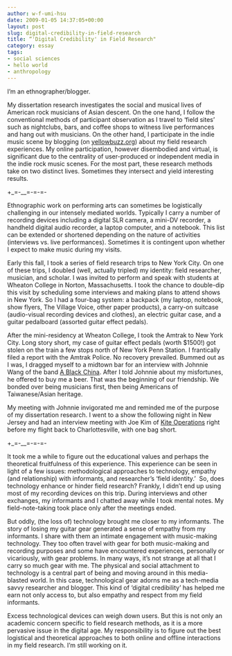 ```yaml
---
author: w-f-umi-hsu
date: 2009-01-05 14:37:05+00:00
layout: post
slug: digital-credibility-in-field-research
title: “'Digital Credibility' in Field Research"
category: essay
tags:
- social sciences
- hello world
- anthropology
---
```


I’m an ethnographer/blogger.

My dissertation research investigates the social and musical lives of American rock musicians of Asian descent. On the one hand, I follow the conventional methods of participant observation as I travel to ‘field sites’ such as nightclubs, bars, and coffee shops to witness live performances and hang out with musicians. On the other hand, I participate in the indie music scene by blogging (on [yellowbuzz.org](http://yellowbuzz.org)) about my field research experiences. My online participation, however disembodied and virtual, is significant due to the centrality of user-produced or independent media in the indie rock music scenes. For the most part, these research methods take on two distinct lives. Sometimes they intersect and yield interesting results.

+_=-__=-=-=-

Ethnographic work on performing arts can sometimes be logistically challenging in our intensely mediated worlds. Typically I carry a number of recording devices including a digital SLR camera, a mini-DV recorder, a handheld digital audio recorder, a laptop computer, and a notebook. This list can be extended or shortened depending on the nature of activities (interviews vs. live performances). Sometimes it is contingent upon whether I expect to make music during my visits.

Early this fall, I took a series of field research trips to New York City. On one of these trips, I doubled (well, actually tripled) my identity: field researcher, musician, and scholar. I was invited to perform and speak with students at Wheaton College in Norton, Massachusetts. I took the chance to double-dip this visit by scheduling some interviews and making plans to attend shows in New York. So I had a four-bag system: a backpack (my laptop, notebook, show flyers, The Village Voice, other paper products), a carry-on suitcase (audio-visual recording devices and clothes), an electric guitar case, and a guitar pedalboard (assorted guitar effect pedals).

After the mini-residency at Wheaton College, I took the Amtrak to New York City. Long story short, my case of guitar effect pedals (worth $1500!) got stolen on the train a few stops north of New York Penn Station. I frantically filed a report with the Amtrak Police. No recovery prevailed. Bummed out as I was, I dragged myself to a midtown bar for an interview with Johnnie Wang of the band [A Black China](http://www.myspace.com/ablackchina). After I told Johnnie about my misfortunes, he offered to buy me a beer. That was the beginning of our friendship. We bonded over being musicians first, then being Americans of Taiwanese/Asian heritage.

My meeting with Johnnie invigorated me and reminded me of the purpose of my dissertation research. I went to a show the following night in New Jersey and had an interview meeting with Joe Kim of [Kite Operations](http://www.koarecords.com/kiteoperations/) right before my flight back to Charlottesville, with one bag short.

+_=-__=-=-=-

It took me a while to figure out the educational values and perhaps the theoretical fruitfulness of this experience. This experience can be seen in light of a few issues: methodological approaches to technology, empathy (and relationship) with informants, and researcher’s ‘field identity.’  So, does technology enhance or hinder field research? Frankly, I didn’t end up using most of my recording devices on this trip. During interviews and other exchanges, my informants and I chatted away while I took mental notes. My field-note-taking took place only after the meetings ended.

But oddly, (the loss of) technology brought me closer to my informants. The story of losing my guitar gear generated a sense of empathy from my informants. I share with them an intimate engagement with music-making technology. They too often travel with gear for both music-making and recording purposes and some have encountered experiences, personally or vicariously, with gear problems. In many ways, it’s not strange at all that I carry so much gear with me. The physical and social attachment to technology is a central part of being and moving around in this media-blasted world. In this case, technological gear adorns me as a tech-media savvy researcher and blogger. This kind of ‘digital credibility’ has helped me earn not only access to, but also empathy and respect from my field informants.

Excess technological devices can weigh down users. But this is not only an academic concern specific to field research methods, as it is a more pervasive issue in the digital age. My responsibility is to figure out the best logistical and theoretical approaches to both online and offline interactions in my field research. I’m still working on it.

